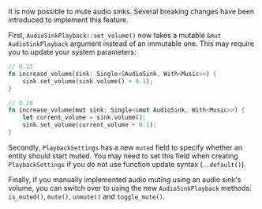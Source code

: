 It is now possible to mute audio sinks. Several breaking changes have been introduced to implement this feature.

First, `AudioSinkPlayback::set_volume()` now takes a mutable `&mut AudioSinkPlayback` argument instead of an immutable one. This may require you to update your system parameters:

```rust
// 0.15
fn increase_volume(sink: Single<&AudioSink, With<Music>>) {
    sink.set_volume(sink.volume() + 0.1);
}

// 0.16
fn increase_volume(mut sink: Single<&mut AudioSink, With<Music>>) {
    let current_volume = sink.volume();
    sink.set_volume(current_volume + 0.1);
}
```

Secondly, `PlaybackSettings` has a new `muted` field to specify whether an entity should start muted. You may need to set this field when creating `PlaybackSettings` if you do not use function update syntax (`..default()`).

Finally, if you manually implemented audio muting using an audio sink's volume, you can switch over to using the new `AudioSinkPlayback` methods: `is_muted()`, `mute()`, `unmute()` and `toggle_mute()`.
